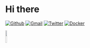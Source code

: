 # Hi there
[![Github](https://img.shields.io/badge/-Github-000?style=flat&logo=Github&logoColor=white)](https://github.com/Cristian0901) [![Gmail](https://img.shields.io/badge/-Gmail-c14438?style=flat&logo=gmail&logoColor=white)](mailto:crislgf1@gmail.com) [![Twitter](https://img.shields.io/badge/-Twitter-1d9bf0?style=flat&logo=twitter&logoColor=white)](https://twitter.com/Cristian090107) [![Docker](https://img.shields.io/badge/-Docker-002c66?style=flat&logo=docker&logoColor=white)](https://twitter.com/Cristian090107)

<!--![Python](https://raw.githubusercontent.com/Cristian0901/Cristian0901/master/icons/python-icon.svg)-->
<code><img width="10%" src="https://www.vectorlogo.zone/logos/git-scm/git-scm-ar21.svg"></code>
